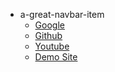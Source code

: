- a-great-navbar-item
  - [Google](https://google.com)
  - [Github](https://github.com)
  - [Youtube](https://youtube.com)
  - [Demo Site](https://example.com)
